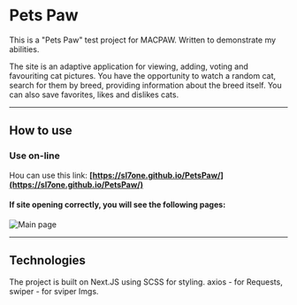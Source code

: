 # Pets Paw

This is a "Pets Paw" test project for MACPAW. Written to demonstrate my abilities.

The site is an adaptive application for viewing, adding, voting and favouriting cat pictures. You have the opportunity to watch a random cat, search for them by breed, providing information about the breed itself. You can also save favorites, likes and dislikes cats.
***

## How to use

### Use on-line
 Нou can use this link: **[https://sl7one.github.io/PetsPaw/](https://sl7one.github.io/PetsPaw/)**

#### If site opening correctly, you will see the following pages:
![Main page]("./public/MainPage.JPG")
***

## Technologies

The project is built on Next.JS using SCSS for styling.
axios - for Requests, swiper - for sviper Imgs.

